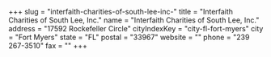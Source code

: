 +++
slug = "interfaith-charities-of-south-lee-inc-"
title = "Interfaith Charities of South Lee, Inc."
name = "Interfaith Charities of South Lee, Inc."
address = "17592 Rockefeller Circle"
cityIndexKey = "city-fl-fort-myers"
city = "Fort Myers"
state = "FL"
postal = "33967"
website = ""
phone = "239 267-3510"
fax = ""
+++
